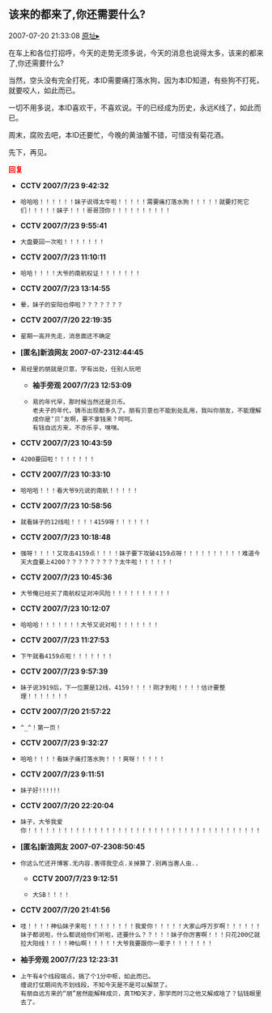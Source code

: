 ## 该来的都来了,你还需要什么?
2007-07-20 21:33:08
[原址▸](http://www.fxgan.com/chan_time/2007_07_12/618.htm)



 在车上和各位打招呼，今天的走势无须多说，今天的消息也说得太多，该来的都来了,你还需要什么?


 


 当然，空头没有完全打死，本ID需要痛打落水狗，因为本ID知道，有些狗不打死，就要咬人，如此而已。


 


 一切不用多说，本ID喜欢干，不喜欢说。干的已经成为历史，永远K线了，如此而已。


 


 周末，腐败去吧，本ID还要忙，今晚的黄油蟹不错，可惜没有菊花酒。


 


 先下，再见。





<font color='red'>**回复**</font>


- **CCTV 2007/7/23 9:42:32**
- ```
  哈哈哈！！！！！！妹子说得太牛啦！！！！！需要痛打落水狗！！！！！就要打死它们！！！！！妹子！！！哥哥顶你！！！！！！！！！！
  ```
- **CCTV 2007/7/23 9:55:41**
- ```
  大盘要回一次啦！！！！！！！
  ```
- **CCTV 2007/7/23 11:10:11**
- ```
  哈哈！！！！大爷的南航权证！！！！！！！
  ```
- **CCTV 2007/7/23 13:14:55**
- ```
  晕，妹子的安阳也停啦？？？？？？？
  ```
- **CCTV 2007/7/20 22:19:35**
- ```
  星期一高开先走，消息面还不确定
  ```
- **[匿名]新浪网友 2007-07-2312:44:45**
- ```
  易经里的朋就是贝意，字有出处，任别人玩吧
  ```
   - **袖手旁观 2007/7/23 12:53:09**
   - ```
     易的年代早，那时候当然还是贝币。
     老夫子的年代，铸币出现都多久了。朋有贝意也不能到处乱用，我叫你朋友，不能理解成你是‘贝’友啊，要不拿钱来？呵呵。
     有钱自远方来，不亦乐乎，嘿嘿。
     ```
- **CCTV 2007/7/23 10:43:59**
- ```
  4200要回啦！！！！！！！
  ```
- **CCTV 2007/7/23 10:33:10**
- ```
  哈哈哈！！！看大爷9元说的南航！！！！！
  ```
- **CCTV 2007/7/23 10:58:56**
- ```
  就看妹子的12线啦！！！！4159呀！！！！！！
  ```
- **CCTV 2007/7/23 10:18:48**
- ```
  强呀！！！！又攻击4159点！！！！妹子要下攻破4159点呀！！！！！！！！！！难道今天大盘要上4200？？？？？？？？？太牛啦！！！！！！
  ```
- **CCTV 2007/7/23 10:45:36**
- ```
  大爷俺已经买了南航权证对冲风险！！！！！！！！！！
  ```
- **CCTV 2007/7/23 10:12:07**
- ```
  哈哈哈！！！！！！！大爷又说对啦！！！！！！！
  ```
- **CCTV 2007/7/23 11:27:53**
- ```
  下午就看4159点啦！！！！！！！
  ```
- **CCTV 2007/7/23 9:57:39**
- ```
  妹子说3919后，下一位置是12线，4159！！！！刚才到啦！！！！估计要整理！！！！！！！
  ```
- **CCTV 2007/7/20 21:57:22**
- ```
  ^_^！第一页！
  ```
- **CCTV 2007/7/23 9:32:27**
- ```
  哈哈！！！！看妹子痛打落水狗！！！爽呀！！！！！
  ```
- **CCTV 2007/7/23 9:11:51**
- ```
  妹子好!!!!!!
  ```
- **CCTV 2007/7/20 22:20:04**
- ```
  妹子，大爷我爱你！！！！！！！！！！！！！！！！！！！！！！！！！！！！！！！！！！！！！！！！！！！！！！！！！！！！！！！！！！！！！！！！！！！！！！！！！！！！！！！！
  ```
- **[匿名]新浪网友 2007-07-2308:50:45**
- ```
  你这么忙还开博客.无内容.害得我空点.关掉算了.别再当害人虫..
  ```
   - **CCTV 2007/7/23 9:12:51**
   - ```
     大SB！！！！
     ```
- **CCTV 2007/7/20 21:41:56**
- ```
  哇！！！！神仙妹子来啦！！！！！！！！我爱你！！！！！大家山呼万岁啊！！！！！！妹子都说啦，什么都说给你们听啦，还要什么？？！！！妹子你厉害啊！！！只花200亿就拉大阳线！！！！神仙啊！！！！！大爷我要跟你一辈子！！！！！！！
  ```
- **袖手旁观 2007/7/23 12:23:31**
- ```
  上午有4个线段端点，搞了个1分中枢，如此而已。
  缠说打仗期间先不划线段，不知今天是不是可以解禁了。
  有朋自远方来的“朋”居然能解释成贝，真TMD天才，那学而时习之他又解成啥了？钻钱眼里去了。
  ```
